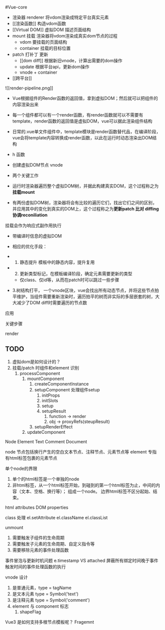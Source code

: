 #Vue-core

- 渲染器 renderer 将vdom渲染成特定平台真实元素
- [[渲染函数]] 构造vdom函数
- [[Virtual DOM]]  虚拟DOM 描述页面结构
- mount 挂载 渲染器将vdom渲染成真实dom节点的过程
	- vdom 要挂载的页面结构
	- container 挂载的目标位置
- patch 打补丁 更新 
	- [[dom diff]] 根据新旧vnode，计算出需要的dom操作
	- update 根据平台api，更新dom操作
	- vnode + container
- [[跨平台]]

![[render-pipeline.png]]

- Vue根据组件的Render函数的返回值，拿到虚拟DOM；然后就可以把组件的内容渲染出来
- 每一个组件都可以有一个render函数，有render函数就可以不需要有template，render函数的返回值是虚拟DOM，vue可以据此渲染组件结构
- 日常的.vue单文件组件中，template模块是render函数替代品，在编译阶段，vue会将template内容转换成render函数，以此在运行时动态渲染出DOM结构


- h 函数
- 创建虚拟DOM节点 vnode


- 两个关键工作
- 运行时渲染器遍历整个虚拟DOM树，并据此构建真实DOM，这个过程称之为**挂载mount**
- 有两份虚拟DOM树，渲染器将会有比较的遍历它们，找出它们之间的区别，并应用其中的变化到真实的DOM上，这个过程称之为**更新patch 比对 diffing 协调reconiliation**



挂载会作为响应式副作用执行



- 带编译时信息的虚拟DOM
- 相应的优化手段：
- 1. 静态提升 模板中的静态内容，提升复用
- 2. 更新类型标记，在模板编译阶段，确定元素需要更新的类型
    
    - 仅class、仅id等，从而在patch时可以跳过一些步骤
- 3.树结构打平， 一个vnode区块，vue会找出所有动态节点，并将这些节点拍平维护，当组件需要重新渲染时，遍历拍平的树而非实际的多层嵌套的树，大大减少了DOM diff时需要遍历的节点数



应用


关键步骤

render


## TODO
1. 虚拟dom是如何设计的？
2. 挂载/patch 时组件和element 识别
	1. processComponent
		1. mountComponent
			1. createComponentInstance
			2. setupComponent  处理组件setup
				1. initProps
				2. initSlots
				3. setup
				4. setupResult
					1. function -> render
					2. obj -> proxyRefs(steupResult)
			3. setupRenderEffect
		2. updateComponent



Node
	Element
	Text
	Comment
	Document

node 节点包括换行产生的空白文本节点、注释节点、元素节点等
element 专指有html标签包裹的元素节点


单个node的界限
1. 单个的html标签是一个单独的node
2. 非html标签，从一个html标签开始，到碰到的第一个html标签为止，中间的内容（文本、空格、换行等）； 组成一个node。 边界html标签不区分起始、结束。



html attributes
DOM properties


class 处理
el.setAttribute
el.className
el.classList

unmount
1. 需要触发子组件的生命周期
2. 需要触发子元素的生命周期、自定义指令等
3. 需要移除元素的事件处理函数

事件冒泡与更新时机问题
e.timestamp VS attached
屏蔽所有绑定时间晚于事件触发时间的事件处理函数的执行

vnode 设计
1. 是普通元素，type = tagName
2. 是文本元素 type = Symbol('text')
3. 是注释元素 type = Symbol('comment')
4. element 与 component 标志
	1. shapeFlag


Vue3 是如何支持多根节点模板呢？
	Fragemnt